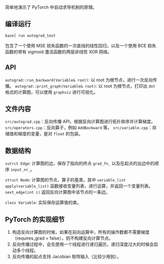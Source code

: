简单地演示了 PyTorch 中自动求导机制的原理。

## 编译运行

```bash
bazel run autograd_test
```

包含了一个使用 MSE 损失函数的一次直线的线性回归，以及一个使用 BCE 损失函数的带有 sigmoid 激活函数的两层非线性 XOR 网络。

## API

`autograd::run_backward(Variable& root)`: 以 root 为根节点，进行一次反向传播。
`autograd::print_graph(Variable& root)`: 以 root 为根节点，打印出 `dot` 格式的计算图，可以使用 `graphviz` 进行可视化。

## 文件内容

`src/autograd.cpp`：反向传播 API，根据反向计算图进行拓扑排序并计算梯度。
`src/operators.cpp`：反向算子，例如 `AddBackward` 等。
`src/variable.cpp`：存储值和梯度的变量，是对 `float` 的包装。

## 数据结构

`sutrct Edge`: 计算图的边，保存了指向的终点 `grad_fn_` 以及在起点的出边中的顺序 `input_nr_`。

`struct Node`: 计算图的节点，算子的基类，其中 `variable_list apply(variable_list)` 函数接收变量列表，进行运算，并返回一个变量列表。`next_edge(int i)` 返回反向计算图中该节点的一条边。

`class Variable`: 实际保存运算值的类。

## PyTorch 的实现细节

1. 构造反向计算图的时候，如果在前向运算中，所有的操作数都不需要梯度（requires_grad = false），则不构建反向计算节点。
2. 反向传播过程中，会先使用一个线程进行递归遍历，递归深度过大的时候会启动多个线程。
3. 反向传播的起点支持 Jacobian 矩阵输入（比较少用到）。